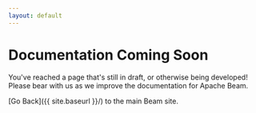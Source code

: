 ```yaml
---
layout: default
---
```


# Documentation Coming Soon

You've reached a page that's still in draft, or otherwise being developed! Please bear with us as we improve the documentation for Apache Beam.

[Go Back]({{ site.baseurl }}/) to the main Beam site.

